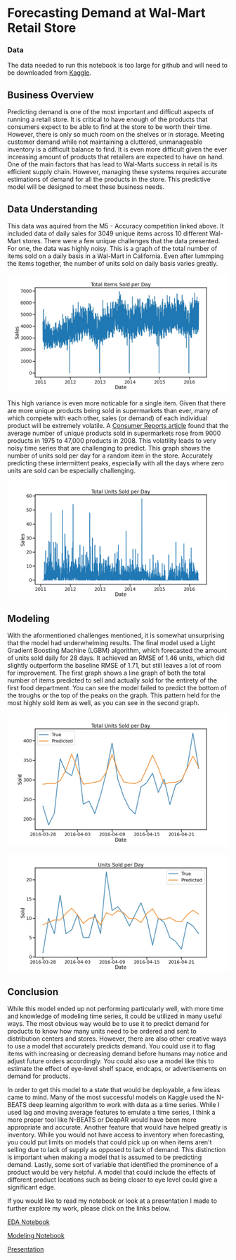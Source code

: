 # Forecasting Demand at Wal-Mart Retail Store

### Data

The data needed to run this notebook is too large for github and will need to be downloaded from [Kaggle](https://www.kaggle.com/competitions/m5-forecasting-accuracy/data).

## Business Overview

Predicting demand is one of the most important and difficult aspects of running a retail store. It is critical to have enough of the products that consumers expect to be able to find at the store to be worth their time. However, there is only so much room on the shelves or in storage. Meeting customer demand while not maintaining a cluttered, unmanageable inventory is a difficult balance to find. It is even more difficult given the ever increasing amount of products that retailers are expected to have on hand. One of the main factors that has lead to Wal-Marts success in retail is its efficient supply chain. However, managing these systems requires accurate estimations of demand for all the products in the store. This predictive model will be designed to meet these business needs.

## Data Understanding

This data was aquired from the M5 - Accuracy competition linked above. It included data of daily sales for 3049 unique items across 10 different Wal-Mart stores. There were a few unique challenges that the data presented. For one, the data was highly noisy. This is a graph of the total number of items sold on a daily basis in a Wal-Mart in California. Even after lummping the items together, the number of units sold on daily basis varies greatly.

![Aformentioned Graph](./images/total_items_sold.jpeg)

This high variance is even more noticable for a single item. Given that there are more unique products being sold in supermarkets than ever, many of which compete with each other, sales (or demand) of each individual product will be extremely volatile. A [Consumer Reports article](https://www.consumerreports.org/cro/magazine/2014/03/too-many-product-choices-in-supermarkets/index.htm) found that the average number of unique products sold in supermarkets rose from 9000 products in 1975 to 47,000 products in 2008. This volatility leads to very noisy time series that are challenging to predict. This graph shows the number of units sold per day for a random item in the store. Accurately predicting these intermittent peaks, especially with all the days where zero units are sold can be especially challenging. 

![Aformentioned Graph](./images/total_units_sold.png)

## Modeling

With the aformentioned challenges mentioned, it is somewhat unsurprising that the model had underwhelming results. The final model used a Light Gradient Boosting Machine (LGBM) algorithm, which forecasted the amount of units sold daily for 28 days. It achieved an RMSE of 1.46 units, which did slightly outperform the baseline RMSE of 1.71, but still leaves a lot of room for improvement. The first graph shows a line graph of both the total number of items predicted to sell and actually sold for the entirety of the first food department. You can see the model failed to predict the bottom of the troughs or the top of the peaks on the graph. This pattern held for the most highly sold item as well, as you can see in the second graph.

![Aformentioned Graph](./images/total_units_sold_forecast.jpeg)

![Aformentioned Graph](./images/many_units_forecast.jpeg)

## Conclusion

While this model ended up not performing particularly well, with more time and knowledge of modeling time series, it could be utilized in many useful ways. The most obvious way would be to use it to predict demand for products to know how many units need to be ordered and sent to distribution centers and stores. However, there are also other creative ways to use a model that accurately predicts demand. You could use it to flag items with increasing or decreasing demand before humans may notice and adjust future orders accordingly. You could also use a model like this to estimate the effect of eye-level shelf space, endcaps, or advertisements on demand for products.

In order to get this model to a state that would be deployable, a few ideas came to mind. Many of the most successful models on Kaggle used the N-BEATS deep learning algorithm to work with data as a time series. While I used lag and moving average features to emulate a time series, I think a more proper tool like N-BEATS or DeepAR would have been more appropriate and accurate. Another feature that would have helped greatly is inventory. While you would not have access to inventory when forecasting, you could put limits on models that could pick up on when items aren't selling due to lack of supply as opposed to lack of demand. This distinction is important when making a model that is assumed to be predicting demand. Lastly, some sort of variable that identified the prominence of a product would be very helpful. A model that could include the effects of different product locations such as being closer to eye level could give a significant edge.

If you would like to read my notebook or look at a presentation I made to further explore my work, please click on the links below.

[EDA Notebook](./1.EDA_Notebook.ipynb)

[Modeling Notebook](./2.Modeling_Notebook.ipynb)

[Presentation](./Presentation.pdf)
